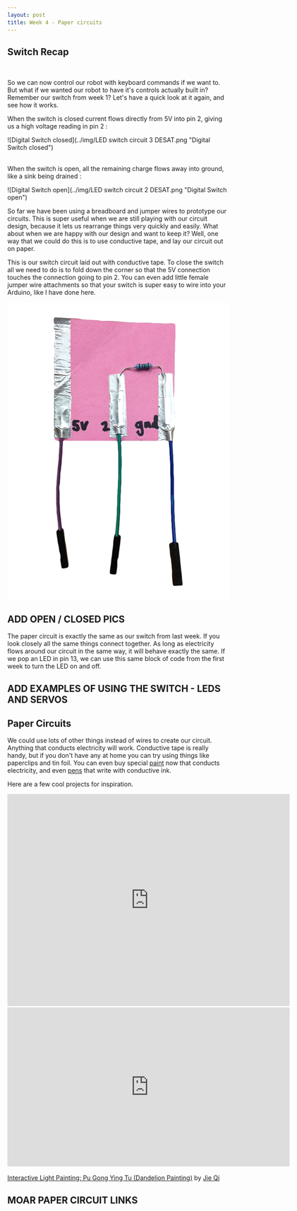 ```yaml
---
layout: post
title: Week 4 - Paper circuits
---
```


## Switch Recap

<br>

So we can now control our robot with keyboard commands if we want to. But what if we wanted our robot to have it's controls actually built in? Remember our switch from week 1? Let's have a quick look at it again, and see how it works.


When the switch is closed current flows directly from 5V into pin 2, giving us a high voltage reading in pin 2 :

![Digital Switch closed](../img/LED switch circuit 3 DESAT.png "Digital Switch closed")

<br>
When the switch is open, all the remaining charge flows away into ground, like a sink being drained :

![Digital Switch open](../img/LED switch circuit 2 DESAT.png "Digital Switch open")




So far we have been using a breadboard and jumper wires to prototype our circuits. This is super useful when we are still playing with our circuit design, because it lets us rearrange things very quickly and easily. What about when we are happy with our design and want to keep it? Well, one way that we could do this is to use conductive tape, and lay our circuit out on paper. 


This is our switch circuit laid out with conductive tape. To close the switch all we need to do is to fold down the corner so that the 5V connection touches the connection going to pin 2. You can even add little female jumper wire attachments so that your switch is super easy to wire into your Arduino, like I have done here.

![Paper Switch](../img/paperSwitch.png "Paper Switch")


## ADD OPEN / CLOSED PICS
<!--
![Open Switch](../img/CIRCUIT switchOpen.png "Open Switch")
-->


The paper circuit is exactly the same as our switch from last week. If you look closely all the same things connect together. As long as electricity flows around our circuit in the same way, it will behave exactly the same. If we pop an LED in pin 13, we can use this same block of code from the first week to turn the LED on and off.


## ADD EXAMPLES OF USING THE SWITCH - LEDS AND SERVOS

<!---
![Digital Switch](../img/LED digitalSwitch.png "Digital Switch")
-->



## Paper Circuits

We could use lots of other things instead of wires to create our circuit. Anything that conducts electricity will work. Conductive tape is really handy, but if you don't have any at home you can try using things like paperclips and tin foil. You can even buy special <a href="http://www.bareconductive.com/shop/
">paint</a> now that conducts electricity, and even <a href="https://123d.circuits.io/shop/circuitscribe#accessories">pens</a> that write with conductive ink. 


Here are a few cool projects for inspiration.


<iframe width="640" height="480" src="https://www.youtube.com/embed/AI-6wMlaVTc" frameborder="0" allowfullscreen></iframe>

 

<iframe src="https://player.vimeo.com/video/40904471" width="640" height="360" frameborder="0" webkitallowfullscreen mozallowfullscreen allowfullscreen></iframe> <p><a href="https://vimeo.com/40904471">Interactive Light Painting: Pu Gong Ying Tu (Dandelion Painting)</a> by <a href="https://vimeo.com/user1892233">Jie Qi</a><p>


## MOAR PAPER CIRCUIT LINKS
<!--
http://www.creativeapplications.net/sound/paper-electronics-by-coralie-gourguechon/


Arduino free paper circuit ideas:


http://highlowtech.org/?p=2505


 - Talk about soldering / proto boards
 - Talk about PCB etching
 - Hook up the switch to turn pin 13 on/off
-->
